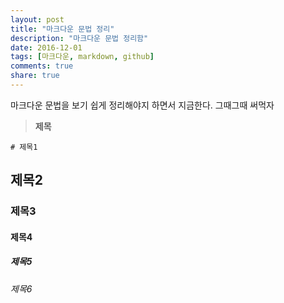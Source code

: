 ```yaml
---
layout: post
title: "마크다운 문법 정리"
description: "마크다운 문법 정리함"
date: 2016-12-01
tags: [마크다운, markdown, github]
comments: true
share: true
---
```


마크다운 문법을 보기 쉽게 정리해야지 하면서 지금한다. 그때그때 써먹자


> **제목**

<code># 제목1</code>

## 제목2

### 제목3

#### 제목4

##### 제목5

###### 제목6
